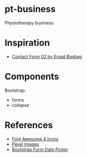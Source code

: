 # pt-business

Physiotherapy business.


# Inspiration

- [Contact Form 02 by Ersad Basbag](https://dribbble.com/shots/14139115-Contact-Form-02)

# Components

Bootstrap:
- forms
- collapse

# References

- [Font Awesome 4 Icons](https://fontawesome.com/v4.7/icons/)
- [Pexel Images](https://www.pexels.com)
- [Bootstrap Form Date Picker](https://formden.com/blog/date-picker)